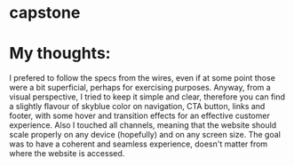 # capstone
# My thoughts:
I prefered to follow the specs from the wires, even if at some point those were a bit superficial, perhaps for exercising purposes. Anyway, from a visual perspective, I tried to keep it simple and clear, therefore you can find a slightly flavour of skyblue color on navigation, CTA button, links and footer, with some hover and transition effects for an effective customer experience. 
Also I touched all channels, meaning that the website should scale properly on any device (hopefully) and on any screen size. The goal was to have a coherent and seamless experience, doesn't matter from where the website is accessed. 
